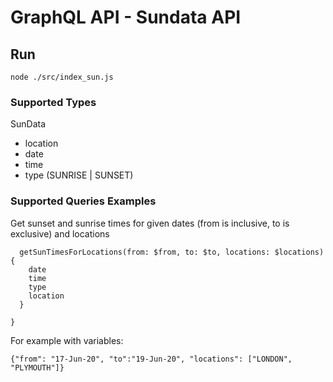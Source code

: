 # GraphQL API - Sundata API

## Run

`node ./src/index_sun.js`

### Supported Types

SunData

- location
- date
- time
- type (SUNRISE | SUNSET)

### Supported Queries Examples

Get sunset and sunrise times for given dates (from is inclusive, to is exclusive) and locations

```query getSunTimes($from: String!,$to:String!, $locations:[String!]! ){
  getSunTimesForLocations(from: $from, to: $to, locations: $locations){
    date
    time
    type
    location
  }

}
```

For example with variables:

```
{"from": "17-Jun-20", "to":"19-Jun-20", "locations": ["LONDON", "PLYMOUTH"]}
```
